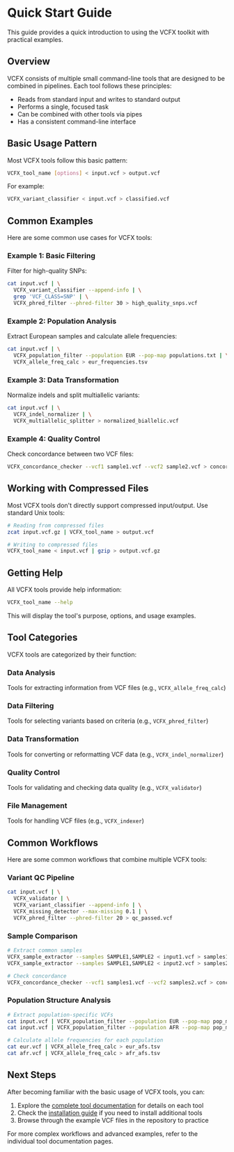 # Quick Start Guide

This guide provides a quick introduction to using the VCFX toolkit with practical examples.

## Overview

VCFX consists of multiple small command-line tools that are designed to be combined in pipelines. Each tool follows these principles:

- Reads from standard input and writes to standard output
- Performs a single, focused task
- Can be combined with other tools via pipes
- Has a consistent command-line interface

## Basic Usage Pattern

Most VCFX tools follow this basic pattern:

```bash
VCFX_tool_name [options] < input.vcf > output.vcf
```

For example:

```bash
VCFX_variant_classifier < input.vcf > classified.vcf
```

## Common Examples

Here are some common use cases for VCFX tools:

### Example 1: Basic Filtering

Filter for high-quality SNPs:

```bash
cat input.vcf | \
  VCFX_variant_classifier --append-info | \
  grep 'VCF_CLASS=SNP' | \
  VCFX_phred_filter --phred-filter 30 > high_quality_snps.vcf
```

### Example 2: Population Analysis

Extract European samples and calculate allele frequencies:

```bash
cat input.vcf | \
  VCFX_population_filter --population EUR --pop-map populations.txt | \
  VCFX_allele_freq_calc > eur_frequencies.tsv
```

### Example 3: Data Transformation

Normalize indels and split multiallelic variants:

```bash
cat input.vcf | \
  VCFX_indel_normalizer | \
  VCFX_multiallelic_splitter > normalized_biallelic.vcf
```

### Example 4: Quality Control

Check concordance between two VCF files:

```bash
VCFX_concordance_checker --vcf1 sample1.vcf --vcf2 sample2.vcf > concordance_report.tsv
```

## Working with Compressed Files

Most VCFX tools don't directly support compressed input/output. Use standard Unix tools:

```bash
# Reading from compressed files
zcat input.vcf.gz | VCFX_tool_name > output.vcf

# Writing to compressed files
VCFX_tool_name < input.vcf | gzip > output.vcf.gz
```

## Getting Help

All VCFX tools provide help information:

```bash
VCFX_tool_name --help
```

This will display the tool's purpose, options, and usage examples.

## Tool Categories

VCFX tools are categorized by their function:

### Data Analysis
Tools for extracting information from VCF files (e.g., `VCFX_allele_freq_calc`)

### Data Filtering
Tools for selecting variants based on criteria (e.g., `VCFX_phred_filter`)

### Data Transformation
Tools for converting or reformatting VCF data (e.g., `VCFX_indel_normalizer`)

### Quality Control
Tools for validating and checking data quality (e.g., `VCFX_validator`)

### File Management
Tools for handling VCF files (e.g., `VCFX_indexer`)

## Common Workflows

Here are some common workflows that combine multiple VCFX tools:

### Variant QC Pipeline

```bash
cat input.vcf | \
  VCFX_validator | \
  VCFX_variant_classifier --append-info | \
  VCFX_missing_detector --max-missing 0.1 | \
  VCFX_phred_filter --phred-filter 20 > qc_passed.vcf
```

### Sample Comparison

```bash
# Extract common samples
VCFX_sample_extractor --samples SAMPLE1,SAMPLE2 < input1.vcf > samples1.vcf
VCFX_sample_extractor --samples SAMPLE1,SAMPLE2 < input2.vcf > samples2.vcf

# Check concordance
VCFX_concordance_checker --vcf1 samples1.vcf --vcf2 samples2.vcf > concordance.tsv
```

### Population Structure Analysis

```bash
# Extract population-specific VCFs
cat input.vcf | VCFX_population_filter --population EUR --pop-map pop_map.txt > eur.vcf
cat input.vcf | VCFX_population_filter --population AFR --pop-map pop_map.txt > afr.vcf

# Calculate allele frequencies for each population
cat eur.vcf | VCFX_allele_freq_calc > eur_afs.tsv
cat afr.vcf | VCFX_allele_freq_calc > afr_afs.tsv
```

## Next Steps

After becoming familiar with the basic usage of VCFX tools, you can:

1. Explore the [complete tool documentation](tools_overview.md) for details on each tool
2. Check the [installation guide](installation.md) if you need to install additional tools
3. Browse through the example VCF files in the repository to practice

For more complex workflows and advanced examples, refer to the individual tool documentation pages. 
